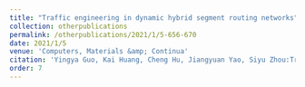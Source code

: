 ```yaml
---
title: "Traffic engineering in dynamic hybrid segment routing networks"
collection: otherpublications
permalink: /otherpublications/2021/1/5-656-670
date: 2021/1/5
venue: 'Computers, Materials &amp; Continua'
citation: 'Yingya Guo, Kai Huang, Cheng Hu, Jiangyuan Yao, Siyu Zhou:Traffic engineering in dynamic hybrid segment routing networks,Computers, Materials &amp; Continua, 2021, 2021: 656-670'
order: 7
---
```

